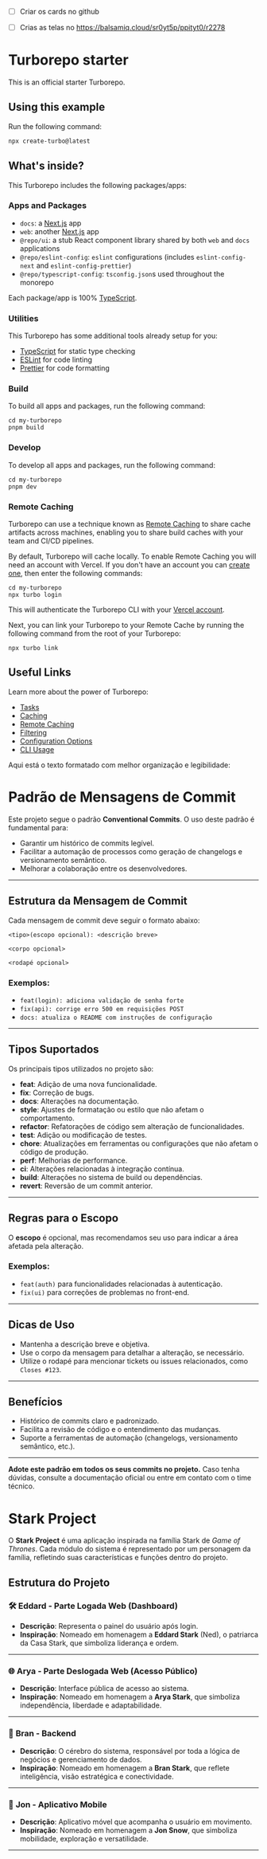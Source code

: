 - [ ] Criar os cards no github
- [ ] Crias as telas no https://balsamiq.cloud/sr0yt5p/ppityt0/r2278


# Turborepo starter

This is an official starter Turborepo.

## Using this example

Run the following command:

```sh
npx create-turbo@latest
```

## What's inside?

This Turborepo includes the following packages/apps:

### Apps and Packages

- `docs`: a [Next.js](https://nextjs.org/) app
- `web`: another [Next.js](https://nextjs.org/) app
- `@repo/ui`: a stub React component library shared by both `web` and `docs` applications
- `@repo/eslint-config`: `eslint` configurations (includes `eslint-config-next` and `eslint-config-prettier`)
- `@repo/typescript-config`: `tsconfig.json`s used throughout the monorepo

Each package/app is 100% [TypeScript](https://www.typescriptlang.org/).

### Utilities

This Turborepo has some additional tools already setup for you:

- [TypeScript](https://www.typescriptlang.org/) for static type checking
- [ESLint](https://eslint.org/) for code linting
- [Prettier](https://prettier.io) for code formatting

### Build

To build all apps and packages, run the following command:

```
cd my-turborepo
pnpm build
```

### Develop

To develop all apps and packages, run the following command:

```
cd my-turborepo
pnpm dev
```

### Remote Caching

Turborepo can use a technique known as [Remote Caching](https://turbo.build/repo/docs/core-concepts/remote-caching) to share cache artifacts across machines, enabling you to share build caches with your team and CI/CD pipelines.

By default, Turborepo will cache locally. To enable Remote Caching you will need an account with Vercel. If you don't have an account you can [create one](https://vercel.com/signup), then enter the following commands:

```
cd my-turborepo
npx turbo login
```

This will authenticate the Turborepo CLI with your [Vercel account](https://vercel.com/docs/concepts/personal-accounts/overview).

Next, you can link your Turborepo to your Remote Cache by running the following command from the root of your Turborepo:

```
npx turbo link
```

## Useful Links

Learn more about the power of Turborepo:

- [Tasks](https://turbo.build/repo/docs/core-concepts/monorepos/running-tasks)
- [Caching](https://turbo.build/repo/docs/core-concepts/caching)
- [Remote Caching](https://turbo.build/repo/docs/core-concepts/remote-caching)
- [Filtering](https://turbo.build/repo/docs/core-concepts/monorepos/filtering)
- [Configuration Options](https://turbo.build/repo/docs/reference/configuration)
- [CLI Usage](https://turbo.build/repo/docs/reference/command-line-reference)


Aqui está o texto formatado com melhor organização e legibilidade:

# Padrão de Mensagens de Commit

Este projeto segue o padrão **Conventional Commits**. O uso deste padrão é fundamental para:

- Garantir um histórico de commits legível.
- Facilitar a automação de processos como geração de changelogs e versionamento semântico.
- Melhorar a colaboração entre os desenvolvedores.

---

## Estrutura da Mensagem de Commit

Cada mensagem de commit deve seguir o formato abaixo:

```
<tipo>(escopo opcional): <descrição breve>

<corpo opcional>

<rodapé opcional>
```

### Exemplos:

- `feat(login): adiciona validação de senha forte`
- `fix(api): corrige erro 500 em requisições POST`
- `docs: atualiza o README com instruções de configuração`

---

## Tipos Suportados

Os principais tipos utilizados no projeto são:

- **feat**: Adição de uma nova funcionalidade.
- **fix**: Correção de bugs.
- **docs**: Alterações na documentação.
- **style**: Ajustes de formatação ou estilo que não afetam o comportamento.
- **refactor**: Refatorações de código sem alteração de funcionalidades.
- **test**: Adição ou modificação de testes.
- **chore**: Atualizações em ferramentas ou configurações que não afetam o código de produção.
- **perf**: Melhorias de performance.
- **ci**: Alterações relacionadas à integração contínua.
- **build**: Alterações no sistema de build ou dependências.
- **revert**: Reversão de um commit anterior.

---

## Regras para o Escopo

O **escopo** é opcional, mas recomendamos seu uso para indicar a área afetada pela alteração.

### Exemplos:

- `feat(auth)` para funcionalidades relacionadas à autenticação.
- `fix(ui)` para correções de problemas no front-end.

---

## Dicas de Uso

- Mantenha a descrição breve e objetiva.
- Use o corpo da mensagem para detalhar a alteração, se necessário.
- Utilize o rodapé para mencionar tickets ou issues relacionados, como `Closes #123`.

---

## Benefícios

- Histórico de commits claro e padronizado.
- Facilita a revisão de código e o entendimento das mudanças.
- Suporte a ferramentas de automação (changelogs, versionamento semântico, etc.).

---

**Adote este padrão em todos os seus commits no projeto.**
Caso tenha dúvidas, consulte a documentação oficial ou entre em contato com o time técnico.

# Stark Project

O **Stark Project** é uma aplicação inspirada na família Stark de *Game of Thrones*. Cada módulo do sistema é representado por um personagem da família, refletindo suas características e funções dentro do projeto.

## Estrutura do Projeto

### 🛠️ **Eddard** - Parte Logada Web (Dashboard)
- **Descrição**: Representa o painel do usuário após login.
- **Inspiração**: Nomeado em homenagem a **Eddard Stark** (Ned), o patriarca da Casa Stark, que simboliza liderança e ordem.
---

### 🌐 **Arya** - Parte Deslogada Web (Acesso Público)
- **Descrição**: Interface pública de acesso ao sistema.
- **Inspiração**: Nomeado em homenagem a **Arya Stark**, que simboliza independência, liberdade e adaptabilidade.

---

### 🧠 **Bran** - Backend
- **Descrição**: O cérebro do sistema, responsável por toda a lógica de negócios e gerenciamento de dados.
- **Inspiração**: Nomeado em homenagem a **Bran Stark**, que reflete inteligência, visão estratégica e conectividade.

---

### 📱 **Jon** - Aplicativo Mobile
- **Descrição**: Aplicativo móvel que acompanha o usuário em movimento.
- **Inspiração**: Nomeado em homenagem a **Jon Snow**, que simboliza mobilidade, exploração e versatilidade.
---
